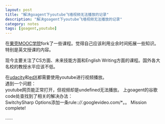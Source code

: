 ```yaml
---
layout: post
title: "解决goagent下youtube飞墙视频无法播放的记录"
description: "解决goagent下youtube飞墙视频无法播放的记录"
category: notes
tags: [goagent,youtube]
---
```


在[果壳MOOC学院](http://mooc.guokr.com/)fork了一些课程。觉得自己应该利用业余时间拓展一些知识。特别是英文授课的内容。

现今主要关注了CS方面、未来技能方面和English Writing方面的课程。国外各大名校的教授水平应该不低。

在[udacity](https://www.udacity.com/)和[edX](https://www.edx.org/)都需要使用youtube进行视频播放。    
遇到一个问题：   
youtube网页能正常打开，但视频却是undefined无法播放。
上goagent的谷歌code处查找到了相关的解决办法：   
SwitchySharp Options添加一条rule:*://*.googlevideo.com/*。。
Mission complete!

……
